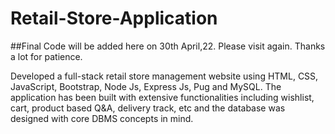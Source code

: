 # Retail-Store-Application

##Final Code will be added here on 30th April,22. Please visit again. Thanks a lot for patience.

Developed a full-stack retail store management website using HTML, CSS, JavaScript, Bootstrap, Node Js, Express Js, Pug and MySQL. The application has been built with extensive functionalities including wishlist, cart, product based Q&amp;A, delivery track, etc and the database was designed with core DBMS concepts in mind.
